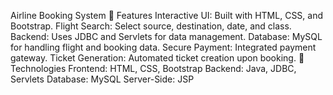 Airline Booking System
🚀 Features
Interactive UI: Built with HTML, CSS, and Bootstrap.
Flight Search: Select source, destination, date, and class.
Backend: Uses JDBC and Servlets for data management.
Database: MySQL for handling flight and booking data.
Secure Payment: Integrated payment gateway.
Ticket Generation: Automated ticket creation upon booking.
🌟 Technologies
Frontend: HTML, CSS, Bootstrap
Backend: Java, JDBC, Servlets
Database: MySQL
Server-Side: JSP
